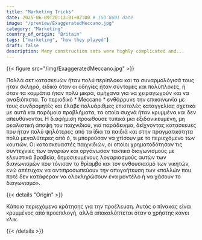 ```yaml
---
title: "Marketing Tricks"
date: 2025-06-09T20:13:01+02:00 # ISO 8601 date
image: "/preview/ExaggeratedMeccano.jpg"
category: "Marketing"
country_of_origin: "Britain"
tags: ["marketing", "how they played"]
draft: false
description: Many construction sets were highly complicated and...
---
```




{{< figure src="/img/ExaggeratedMeccano.jpg" >}}

Πολλά σετ κατασκευών ήταν πολύ περίπλοκα και τα συναρμολόγισά τους ήταν σκληρά, ειδικά όταν οι οδηγίες ήταν σύντομες και πολύπλοκες, ή όταν τα κομμάτια ήταν πολύ μικρά, αμήχανα για να χειραγωγούν και να αναξιόπιστα. Το περιοδικό * Meccano * ενθάρρυνε την επικοινωνία με τους συνδρομητές και έλαβε πολυάριθμες επιστολές καταγγελίας σχετικά με αυτά και παρόμοια προβλήματα, τα οποία συχνά ήταν κρυμμένα και δεν απευθύνονται. Η διαφήμιση προωθούσε τυπικά μια εξιδανικευμένη, μη ρεαλιστική άποψη του παιχνιδιού, για παράδειγμα, δείχνοντας κατασκευές που ήταν πολύ ψηλότερες από τα ίδια τα παιδιά και στην πραγματικότητα πολύ μεγαλύτερες από ό, τι μπορούσαν να χτίσουν με το περιεχόμενο των κουτιών. Οι κατασκευαστές παιχνιδιών, οι οποίοι χρηματοδότησαν τις συντεχνίες των αγοριών και οργάνωσαν τακτικά διαγωνισμούς με ελκυστικά βραβεία, δημοσιευμένους λογαριασμούς αυτών των διαγωνισμών που τόνισαν το θρίαμβο και τον ενθουσιασμό των νικητών, ενώ απέτυχαν να αντιπροσωπεύουν την απογοήτευση των «πολλών που ποτέ δεν κατάφεραν να ολοκληρώσουν ένα μοντέλο ή να χάσουν το διαγωνισμό».

{{< details "Origin" >}}

Κάποιο περιεχόμενο κράτησης για την προέλευση. Αυτός ο πίνακας είναι κρυμμένος από προεπιλογή, αλλά αποκαλύπτεται όταν ο χρήστης κάνει κλικ.

{{< /details >}}

